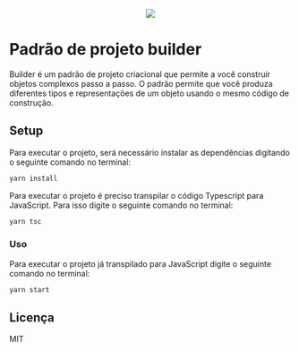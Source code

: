 <p align="center">
  <img src="https://refactoring.guru/images/patterns/cards/builder-mini.png"/>
<p/>

# Padrão de projeto builder

Builder é um padrão de projeto criacional que permite a você construir objetos complexos passo a passo. O padrão permite que você produza diferentes tipos e representações de um objeto usando o mesmo código de construção.

## Setup

Para executar o projeto, será necessário instalar as dependências digitando o seguinte comando no terminal:

```bash
yarn install
```

Para executar o projeto é preciso transpilar o código Typescript para JavaScript. Para isso digite o seguinte comando no terminal:

```bash
yarn tsc
```

### Uso

Para executar o projeto já transpilado para JavaScript digite o seguinte comando no terminal:

```bash
yarn start
```

## Licença

MIT